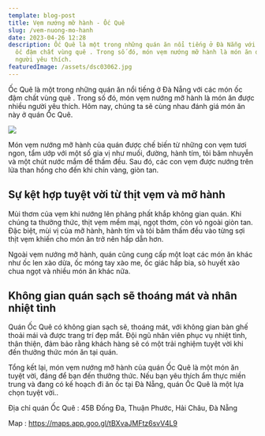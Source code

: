 ```yaml
---
template: blog-post
title: Vẹm nướng mỡ hành - Ốc Quê
slug: /vem-nuong-mo-hanh
date: 2023-04-26 12:28
description: Ốc Quê là một trong những quán ăn nổi tiếng ở Đà Nẵng với các món
  ốc đậm chất vùng quê . Trong số đó, món vẹm nướng mỡ hành là món ăn được nhiều
  người yêu thích.
featuredImage: /assets/dsc03062.jpg
---
```

Ốc Quê là một trong những quán ăn nổi tiếng ở Đà Nẵng với các món ốc đậm chất vùng quê . Trong số đó, món vẹm nướng mỡ hành là món ăn được nhiều người yêu thích. Hôm nay, chúng ta sẽ cùng nhau đánh giá món ăn này ở quán Ốc Quê.

![](/assets/dsc03062.jpg)

Món vẹm nướng mỡ hành của quán được chế biến từ những con vẹm tươi ngon, tẩm ướp với một số gia vị như muối, đường, hành tím, tỏi băm nhuyễn và một chút nước mắm để thấm đều. Sau đó, các con vẹm được nướng trên lửa than hồng cho đến khi chín vàng, giòn tan.

## Sự kệt hợp tuyệt vời từ thịt vẹm và mỡ hành

Mùi thơm của vẹm khi nướng lên phảng phất khắp không gian quán. Khi chúng ta thưởng thức, thịt vẹm mềm mại, ngọt thơm, còn vỏ ngoài giòn tan. Đặc biệt, mùi vị của mỡ hành, hành tím và tỏi băm thấm đều vào từng sợi thịt vẹm khiến cho món ăn trở nên hấp dẫn hơn.

Ngoài vẹm nướng mỡ hành, quán cũng cung cấp một loạt các món ăn khác như ốc len xào dừa, ốc móng tay xào me, ốc giác hấp bia, sò huyết xào chua ngọt và nhiều món ăn khác nữa.

## Không gian quán sạch sẽ thoáng mát và nhân nhiệt tình

Quán Ốc Quê có không gian sạch sẽ, thoáng mát, với không gian bàn ghế thoải mái và được trang trí đẹp mắt. Đội ngũ nhân viên phục vụ nhiệt tình, thân thiện, đảm bảo rằng khách hàng sẽ có một trải nghiệm tuyệt vời khi đến thưởng thức món ăn tại quán.

Tổng kết lại, món vẹm nướng mỡ hành của quán Ốc Quê là một món ăn tuyệt vời, đáng để bạn đến thưởng thức. Nếu bạn yêu thích ẩm thực miền trung và đang có kế hoạch đi ăn ốc tại Đà Nẵng, quán Ốc Quê là một lựa chọn tuyệt vời..

Địa chỉ quán Ốc Quê : 45B Đống Đa, Thuận Phước, Hải Châu, Đà Nẵng

M﻿ap : <https://maps.app.goo.gl/tBXvaJMFtz6svV4L9>